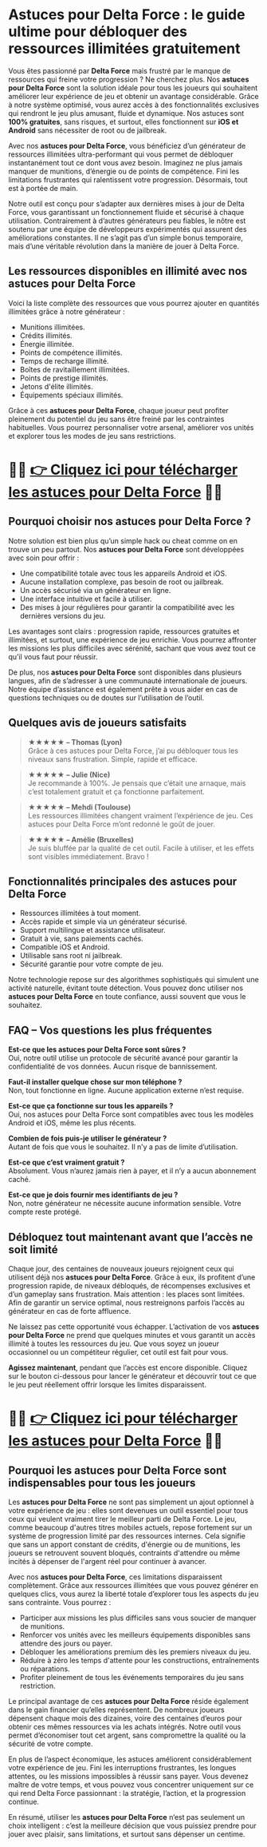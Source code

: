 <h1>Astuces pour Delta Force : le guide ultime pour débloquer des ressources illimitées gratuitement</h1>

<p>Vous êtes passionné par <strong>Delta Force</strong> mais frustré par le manque de ressources qui freine votre progression ? Ne cherchez plus. Nos <strong>astuces pour Delta Force</strong> sont la solution idéale pour tous les joueurs qui souhaitent améliorer leur expérience de jeu et obtenir un avantage considérable. Grâce à notre système optimisé, vous aurez accès à des fonctionnalités exclusives qui rendront le jeu plus amusant, fluide et dynamique. Nos astuces sont <strong>100% gratuites</strong>, sans risques, et surtout, elles fonctionnent sur <strong>iOS et Android</strong> sans nécessiter de root ou de jailbreak.</p>

<p>Avec nos <strong>astuces pour Delta Force</strong>, vous bénéficiez d’un générateur de ressources illimitées ultra-performant qui vous permet de débloquer instantanément tout ce dont vous avez besoin. Imaginez ne plus jamais manquer de munitions, d’énergie ou de points de compétence. Fini les limitations frustrantes qui ralentissent votre progression. Désormais, tout est à portée de main.</p>

<p>Notre outil est conçu pour s’adapter aux dernières mises à jour de Delta Force, vous garantissant un fonctionnement fluide et sécurisé à chaque utilisation. Contrairement à d’autres générateurs peu fiables, le nôtre est soutenu par une équipe de développeurs expérimentés qui assurent des améliorations constantes. Il ne s’agit pas d’un simple bonus temporaire, mais d’une véritable révolution dans la manière de jouer à Delta Force.</p>

<h2>Les ressources disponibles en illimité avec nos astuces pour Delta Force</h2>

<p>Voici la liste complète des ressources que vous pourrez ajouter en quantités illimitées grâce à notre générateur :</p>

<ul>
  <li>Munitions illimitées.</li>
  <li>Crédits illimités.</li>
  <li>Énergie illimitée.</li>
  <li>Points de compétence illimités.</li>
  <li>Temps de recharge illimité.</li>
  <li>Boîtes de ravitaillement illimitées.</li>
  <li>Points de prestige illimités.</li>
  <li>Jetons d'élite illimités.</li>
  <li>Équipements spéciaux illimités.</li>
</ul>

<p>Grâce à ces <strong>astuces pour Delta Force</strong>, chaque joueur peut profiter pleinement du potentiel du jeu sans être freiné par les contraintes habituelles. Vous pourrez personnaliser votre arsenal, améliorer vos unités et explorer tous les modes de jeu sans restrictions.</p>

# 🔴🔴 **[👉 Cliquez ici pour télécharger les astuces pour Delta Force](https://tinyurl.com/AppXPert)** 🔴🔴

<h2>Pourquoi choisir nos astuces pour Delta Force ?</h2>

<p>Notre solution est bien plus qu’un simple hack ou cheat comme on en trouve un peu partout. Nos <strong>astuces pour Delta Force</strong> sont développées avec soin pour offrir :</p>

<ul>
  <li>Une compatibilité totale avec tous les appareils Android et iOS.</li>
  <li>Aucune installation complexe, pas besoin de root ou jailbreak.</li>
  <li>Un accès sécurisé via un générateur en ligne.</li>
  <li>Une interface intuitive et facile à utiliser.</li>
  <li>Des mises à jour régulières pour garantir la compatibilité avec les dernières versions du jeu.</li>
</ul>

<p>Les avantages sont clairs : progression rapide, ressources gratuites et illimitées, et surtout, une expérience de jeu enrichie. Vous pourrez affronter les missions les plus difficiles avec sérénité, sachant que vous avez tout ce qu’il vous faut pour réussir.</p>

<p>De plus, nos <strong>astuces pour Delta Force</strong> sont disponibles dans plusieurs langues, afin de s’adresser à une communauté internationale de joueurs. Notre équipe d’assistance est également prête à vous aider en cas de questions techniques ou de doutes sur l’utilisation de l’outil.</p>

<h2>Quelques avis de joueurs satisfaits</h2>

<blockquote>
  <p><strong>★★★★★ – Thomas (Lyon)</strong><br>Grâce à ces astuces pour Delta Force, j’ai pu débloquer tous les niveaux sans frustration. Simple, rapide et efficace.</p>
</blockquote>

<blockquote>
  <p><strong>★★★★★ – Julie (Nice)</strong><br>Je recommande à 100%. Je pensais que c’était une arnaque, mais c’est totalement gratuit et ça fonctionne parfaitement.</p>
</blockquote>

<blockquote>
  <p><strong>★★★★★ – Mehdi (Toulouse)</strong><br>Les ressources illimitées changent vraiment l’expérience de jeu. Ces astuces pour Delta Force m’ont redonné le goût de jouer.</p>
</blockquote>

<blockquote>
  <p><strong>★★★★★ – Amélie (Bruxelles)</strong><br>Je suis bluffée par la qualité de cet outil. Facile à utiliser, et les effets sont visibles immédiatement. Bravo !</p>
</blockquote>

<h2>Fonctionnalités principales des astuces pour Delta Force</h2>

<ul>
  <li>Ressources illimitées à tout moment.</li>
  <li>Accès rapide et simple via un générateur sécurisé.</li>
  <li>Support multilingue et assistance utilisateur.</li>
  <li>Gratuit à vie, sans paiements cachés.</li>
  <li>Compatible iOS et Android.</li>
  <li>Utilisable sans root ni jailbreak.</li>
  <li>Sécurité garantie pour votre compte de jeu.</li>
</ul>

<p>Notre technologie repose sur des algorithmes sophistiqués qui simulent une activité naturelle, évitant toute détection. Vous pouvez donc utiliser nos <strong>astuces pour Delta Force</strong> en toute confiance, aussi souvent que vous le souhaitez.</p>

<h2>FAQ – Vos questions les plus fréquentes</h2>

<p><strong>Est-ce que les astuces pour Delta Force sont sûres ?</strong><br>Oui, notre outil utilise un protocole de sécurité avancé pour garantir la confidentialité de vos données. Aucun risque de bannissement.</p>

<p><strong>Faut-il installer quelque chose sur mon téléphone ?</strong><br>Non, tout fonctionne en ligne. Aucune application externe n’est requise.</p>

<p><strong>Est-ce que ça fonctionne sur tous les appareils ?</strong><br>Oui, nos astuces pour Delta Force sont compatibles avec tous les modèles Android et iOS, même les plus récents.</p>

<p><strong>Combien de fois puis-je utiliser le générateur ?</strong><br>Autant de fois que vous le souhaitez. Il n’y a pas de limite d’utilisation.</p>

<p><strong>Est-ce que c’est vraiment gratuit ?</strong><br>Absolument. Vous n’aurez jamais rien à payer, et il n’y a aucun abonnement caché.</p>

<p><strong>Est-ce que je dois fournir mes identifiants de jeu ?</strong><br>Non, notre générateur ne nécessite aucune information sensible. Votre compte reste protégé.</p>

<h2>Débloquez tout maintenant avant que l’accès ne soit limité</h2>

<p>Chaque jour, des centaines de nouveaux joueurs rejoignent ceux qui utilisent déjà nos <strong>astuces pour Delta Force</strong>. Grâce à eux, ils profitent d’une progression rapide, de niveaux débloqués, de récompenses exclusives et d’un gameplay sans frustration. Mais attention : les places sont limitées. Afin de garantir un service optimal, nous restreignons parfois l’accès au générateur en cas de forte affluence.</p>

<p>Ne laissez pas cette opportunité vous échapper. L’activation de vos <strong>astuces pour Delta Force</strong> ne prend que quelques minutes et vous garantit un accès illimité à toutes les ressources du jeu. Que vous soyez un joueur occasionnel ou un compétiteur régulier, cet outil est fait pour vous.</p>

<p><strong>Agissez maintenant</strong>, pendant que l’accès est encore disponible. Cliquez sur le bouton ci-dessous pour lancer le générateur et découvrir tout ce que le jeu peut réellement offrir lorsque les limites disparaissent.</p>

# 🔴🔴 **[👉 Cliquez ici pour télécharger les astuces pour Delta Force](https://tinyurl.com/AppXPert)** 🔴🔴

<h2>Pourquoi les astuces pour Delta Force sont indispensables pour tous les joueurs</h2>

<p>Les <strong>astuces pour Delta Force</strong> ne sont pas simplement un ajout optionnel à votre expérience de jeu : elles sont devenues un outil essentiel pour tous ceux qui veulent vraiment tirer le meilleur parti de Delta Force. Le jeu, comme beaucoup d'autres titres mobiles actuels, repose fortement sur un système de progression limité par des ressources internes. Cela signifie que sans un apport constant de crédits, d'énergie ou de munitions, les joueurs se retrouvent souvent bloqués, contraints d'attendre ou même incités à dépenser de l'argent réel pour continuer à avancer.</p>

<p>Avec nos <strong>astuces pour Delta Force</strong>, ces limitations disparaissent complètement. Grâce aux ressources illimitées que vous pouvez générer en quelques clics, vous aurez la liberté totale d’explorer tous les aspects du jeu sans contrainte. Vous pourrez :</p>

<ul>
  <li>Participer aux missions les plus difficiles sans vous soucier de manquer de munitions.</li>
  <li>Renforcer vos unités avec les meilleurs équipements disponibles sans attendre des jours ou payer.</li>
  <li>Débloquer les améliorations premium dès les premiers niveaux du jeu.</li>
  <li>Réduire à zéro les temps d'attente pour les constructions, entraînements ou réparations.</li>
  <li>Profiter pleinement de tous les événements temporaires du jeu sans restriction.</li>
</ul>

<p>Le principal avantage de ces <strong>astuces pour Delta Force</strong> réside également dans le gain financier qu’elles représentent. De nombreux joueurs dépensent chaque mois des dizaines, voire des centaines d’euros pour obtenir ces mêmes ressources via les achats intégrés. Notre outil vous permet d’économiser tout cet argent, sans compromettre la qualité ou la sécurité de votre compte.</p>

<p>En plus de l’aspect économique, les astuces améliorent considérablement votre expérience de jeu. Fini les interruptions frustrantes, les longues attentes, ou les missions impossibles à réussir sans payer. Vous devenez maître de votre temps, et vous pouvez vous concentrer uniquement sur ce qui rend Delta Force passionnant : la stratégie, l’action, et la progression continue.</p>

<p>En résumé, utiliser les <strong>astuces pour Delta Force</strong> n’est pas seulement un choix intelligent : c’est la meilleure décision que vous puissiez prendre pour jouer avec plaisir, sans limitations, et surtout sans dépenser un centime.</p>
